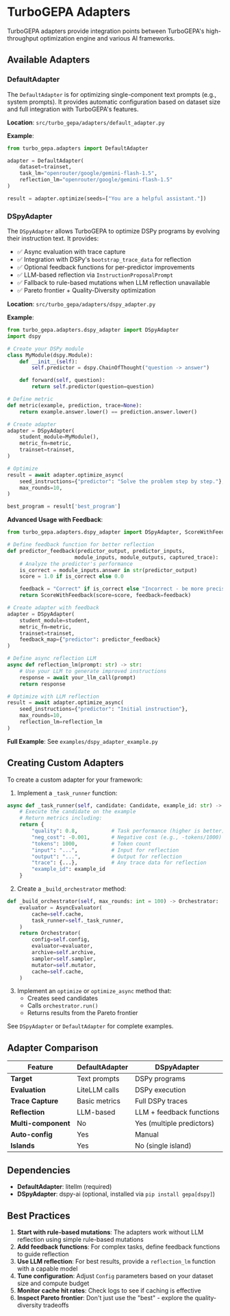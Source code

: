 # TurboGEPA Adapters

TurboGEPA adapters provide integration points between TurboGEPA's high-throughput optimization engine and various AI frameworks.

## Available Adapters

### DefaultAdapter

The `DefaultAdapter` is for optimizing single-component text prompts (e.g., system prompts). It provides automatic configuration based on dataset size and full integration with TurboGEPA's features.

**Location**: `src/turbo_gepa/adapters/default_adapter.py`

**Example**:
```python
from turbo_gepa.adapters import DefaultAdapter

adapter = DefaultAdapter(
    dataset=trainset,
    task_lm="openrouter/google/gemini-flash-1.5",
    reflection_lm="openrouter/google/gemini-flash-1.5"
)

result = adapter.optimize(seeds=["You are a helpful assistant."])
```

### DSpyAdapter

The `DSpyAdapter` allows TurboGEPA to optimize DSPy programs by evolving their instruction text. It provides:

- ✅ Async evaluation with trace capture
- ✅ Integration with DSPy's `bootstrap_trace_data` for reflection
- ✅ Optional feedback functions for per-predictor improvements
- ✅ LLM-based reflection via `InstructionProposalPrompt`
- ✅ Fallback to rule-based mutations when LLM reflection unavailable
- ✅ Pareto frontier + Quality-Diversity optimization

**Location**: `src/turbo_gepa/adapters/dspy_adapter.py`

**Example**:
```python
from turbo_gepa.adapters.dspy_adapter import DSpyAdapter
import dspy

# Create your DSPy module
class MyModule(dspy.Module):
    def __init__(self):
        self.predictor = dspy.ChainOfThought("question -> answer")

    def forward(self, question):
        return self.predictor(question=question)

# Define metric
def metric(example, prediction, trace=None):
    return example.answer.lower() == prediction.answer.lower()

# Create adapter
adapter = DSpyAdapter(
    student_module=MyModule(),
    metric_fn=metric,
    trainset=trainset,
)

# Optimize
result = await adapter.optimize_async(
    seed_instructions={"predictor": "Solve the problem step by step."},
    max_rounds=10,
)

best_program = result['best_program']
```

**Advanced Usage with Feedback**:
```python
from turbo_gepa.adapters.dspy_adapter import DSpyAdapter, ScoreWithFeedback

# Define feedback function for better reflection
def predictor_feedback(predictor_output, predictor_inputs,
                      module_inputs, module_outputs, captured_trace):
    # Analyze the predictor's performance
    is_correct = module_inputs.answer in str(predictor_output)
    score = 1.0 if is_correct else 0.0

    feedback = "Correct" if is_correct else "Incorrect - be more precise"
    return ScoreWithFeedback(score=score, feedback=feedback)

# Create adapter with feedback
adapter = DSpyAdapter(
    student_module=student,
    metric_fn=metric,
    trainset=trainset,
    feedback_map={"predictor": predictor_feedback}
)

# Define async reflection LLM
async def reflection_lm(prompt: str) -> str:
    # Use your LLM to generate improved instructions
    response = await your_llm_call(prompt)
    return response

# Optimize with LLM reflection
result = await adapter.optimize_async(
    seed_instructions={"predictor": "Initial instruction"},
    max_rounds=10,
    reflection_lm=reflection_lm
)
```

**Full Example**: See `examples/dspy_adapter_example.py`

## Creating Custom Adapters

To create a custom adapter for your framework:

1. Implement a `_task_runner` function:
```python
async def _task_runner(self, candidate: Candidate, example_id: str) -> Dict[str, float]:
    # Execute the candidate on the example
    # Return metrics including:
    return {
        "quality": 0.8,           # Task performance (higher is better)
        "neg_cost": -0.001,       # Negative cost (e.g., -tokens/1000)
        "tokens": 1000,           # Token count
        "input": "...",           # Input for reflection
        "output": "...",          # Output for reflection
        "trace": {...},           # Any trace data for reflection
        "example_id": example_id
    }
```

2. Create a `_build_orchestrator` method:
```python
def _build_orchestrator(self, max_rounds: int = 100) -> Orchestrator:
    evaluator = AsyncEvaluator(
        cache=self.cache,
        task_runner=self._task_runner,
    )
    return Orchestrator(
        config=self.config,
        evaluator=evaluator,
        archive=self.archive,
        sampler=self.sampler,
        mutator=self.mutator,
        cache=self.cache,
    )
```

3. Implement an `optimize` or `optimize_async` method that:
   - Creates seed candidates
   - Calls `orchestrator.run()`
   - Returns results from the Pareto frontier

See `DSpyAdapter` or `DefaultAdapter` for complete examples.

## Adapter Comparison

| Feature | DefaultAdapter | DSpyAdapter |
|---------|----------------|-------------|
| **Target** | Text prompts | DSPy programs |
| **Evaluation** | LiteLLM calls | DSPy execution |
| **Trace Capture** | Basic metrics | Full DSPy traces |
| **Reflection** | LLM-based | LLM + feedback functions |
| **Multi-component** | No | Yes (multiple predictors) |
| **Auto-config** | Yes | Manual |
| **Islands** | Yes | No (single island) |

## Dependencies

- **DefaultAdapter**: litellm (required)
- **DSpyAdapter**: dspy-ai (optional, installed via `pip install gepa[dspy]`)

## Best Practices

1. **Start with rule-based mutations**: The adapters work without LLM reflection using simple rule-based mutations
2. **Add feedback functions**: For complex tasks, define feedback functions to guide reflection
3. **Use LLM reflection**: For best results, provide a `reflection_lm` function with a capable model
4. **Tune configuration**: Adjust `Config` parameters based on your dataset size and compute budget
5. **Monitor cache hit rates**: Check logs to see if caching is effective
6. **Inspect Pareto frontier**: Don't just use the "best" - explore the quality-diversity tradeoffs
